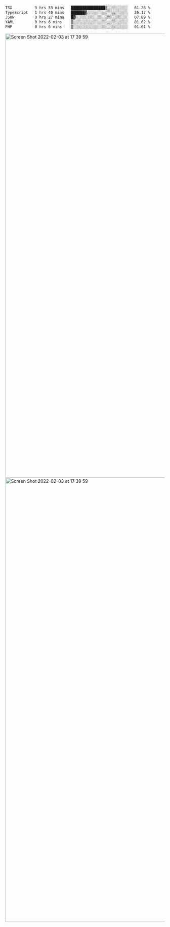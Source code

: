 <!--START_SECTION:waka-->

```txt
TSX          3 hrs 53 mins   ███████████████▒░░░░░░░░░   61.28 %
TypeScript   1 hrs 40 mins   ██████▓░░░░░░░░░░░░░░░░░░   26.17 %
JSON         0 hrs 27 mins   █▓░░░░░░░░░░░░░░░░░░░░░░░   07.09 %
YAML         0 hrs 6 mins    ▒░░░░░░░░░░░░░░░░░░░░░░░░   01.62 %
PHP          0 hrs 6 mins    ▒░░░░░░░░░░░░░░░░░░░░░░░░   01.61 %
```

<!--END_SECTION:waka-->

<img width="1400" alt="Screen Shot 2022-02-03 at 17 39 59" src="https://user-images.githubusercontent.com/45716542/152387304-f2b60485-53a6-4f4b-a818-5cefb1b0c0ae.png">
<img width="1400" alt="Screen Shot 2022-02-03 at 17 39 59" src="https://user-images.githubusercontent.com/45716542/152387273-ea5cdf21-2a45-44da-8bef-00c1763b1d42.png">
